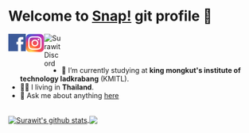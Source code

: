 # Welcome to [Snap!](https://j4m3ee.github.io/CV/cv) git profile 👋

<a href="https://www.facebook.com/IJameSRW">
  <img align="left" alt="Surawit | Facebook" width="35px" src="./assets/Facebook_logo_36x36.svg" />
</a>
<a href="https://www.instagram.com/ijame.srw/">
  <img align="left" alt="Surawit | Instagram" width="37px" src="./assets/ig.svg" />
</a>
<a href="https://discord.gg/MHs6cjG8">
  <img align="left" alt="Surawit Discord" width="35px" src="https://raw.githubusercontent.com/anuraghazra/anuraghazra/master/assets/discord-round.svg" />
</a>


<br />
<br />
<br />

- 🔭 I’m currently studying at **king mongkut's institute of technology ladkrabang** (KMITL).
- 🏳️‍🌈 I living in **Thailand**.
- 💬 Ask me about anything [here](https://github.com/j4m3ee/j4m3ee/issues)

<br />

<a href="https://github.com/anuraghazra/github-readme-stats">
  <img align="center" src="https://github-readme-stats.anuraghazra1.vercel.app/api?username=j4m3ee&show_icons=true&include_all_commits=true&theme=material-palenight" alt="Surawit's github stats" />
</a>
<a href="https://github.com/anuraghazra/github-readme-stats">
  <!-- Change the `github-readme-stats.anuraghazra1.vercel.app` to `github-readme-stats.vercel.app`  -->
  <img align="center" src="https://github-readme-stats.anuraghazra1.vercel.app/api/top-langs/?username=j4m3ee&layout=compact&theme=material-palenight" />
</a>

<!--
**j4m3ee/j4m3ee** is a ✨ _special_ ✨ repository because its `README.md` (this file) appears on your GitHub profile.

Here are some ideas to get you started:

- 🔭 I’m currently working on ...
- 🌱 I’m currently learning ...
- 👯 I’m looking to collaborate on ...
- 🤔 I’m looking for help with ...
- 💬 Ask me about ...
- 📫 How to reach me: ...
- 😄 Pronouns: ...
- ⚡ Fun fact: ...
-->
